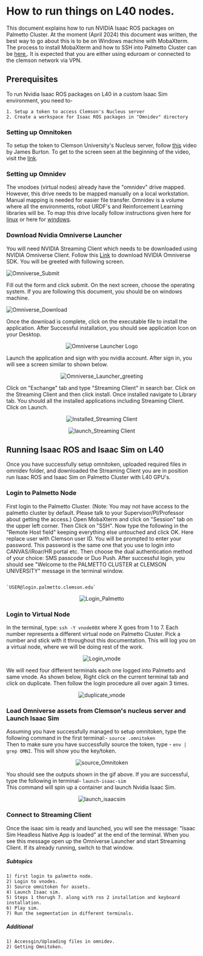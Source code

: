# How to run things on L40 nodes.
 This document explains how to run NVIDIA Isaac ROS packages on Palmetto Cluster. At the moment (April 2024) this document was written, the best way to go about this is to be on Windows machine with MobaXterm. The process to install MobaXterm and how to SSH into Palmetto Cluster can be [here.](https://docs.rcd.clemson.edu/palmetto/connect/ssh/). It is expected that you are either using eduroam or connected to the clemson network via VPN.


## Prerequisites
To run Nvidia Isaac ROS packages on L40 in a custom Isaac Sim environment, you need to-

    1. Setup a token to access Clemson's Nucleus server
    2. Create a workspace for Isaac ROS packages in "Omnidev" directory

### Setting up Omnitoken
To setup the token to Clemson University's Nucleus server, follow [this](https://clemson.sharepoint.com/:v:/r/teams/MATHWORKSAUTONOMY/Shared%20Documents/Husky%20ISAAC%20Collaboration/Harshal_imgs_vids/L40/Nucleus_token.mp4?csf=1&web=1&e=7VFNOr) video by James Burton. To get to the screen seen at the beginning of the video, visit the [link](https://ovxnucleus.rcd.clemson.edu/omni/web3/). 

### Setting up Omnidev
The vnodoes (virtual nodes) already have the "omnidev" drive mapped. However, this drive needs to be mapped manually on a local workstation. Manual mapping is needed for easier file transfer. Omnidev is a volume where all the environments, robot URDF's and Reinforcement Learning libraries will be. To map this drive locally follow instructions given here for [linux](https://docs.rcd.clemson.edu/indigo/access_smb/instructions_linux/) or here for [windows](https://docs.rcd.clemson.edu/indigo/access_smb/instructions_windows/).

### Download Nvidia Omniverse Launcher
You will need NVIDIA Streaming Client which needs to be downloaded using NVIDIA Omniverse Client. Follow this [Link](https://www.nvidia.com/en-us/omniverse/download/) to download NVIDIA Omniverse SDK. You will be greeted with following screen.

![Omniverse_Submit](Images/Omniverse_Submit.PNG)

Fill out the form and click submit. On the next screen, choose the operating system. If you are following this document, you should be on windows machine.

![Omniverse_Download](Images/Omniverse_Download.PNG)

Once the download is complete, click on the executable file to install the application. After Successful installation, you should see application Icon on your Desktop.

<p align="center">
<img src="Images/Omniverse_launcher_logo.PNG" alt="Omniverse Launcher Logo">
</p>

Launch the application and sign with you nvidia account. After sign in, you will see a screen similar to shown below.

<p align="center">
<img src="Images/Omniverse_greeting.PNG" alt="Omniverse_Launcher_greeting">
</p>

Click on "Exchange" tab and type "Streaming Client" in search bar. Click on the Streaming Client and then click install. Once installed navigate to Library tab. You should all the installed applications including Streaming Client. Click on Launch.
<p align="center">
<img src="Images/Install_Streaming_Client.gif" alt="Installed_Streaming Client">
</p>

<p align="center">
<img src="Images/Launch_Streaming_Client.gif" alt="launch_Streaming Client">
</p>


## Running Isaac ROS and Isaac Sim on L40
Once you have successfully setup omnitoken, uploaded required files in omnidev folder, and downloaded the Streaming Client you are in position run Isaac ROS and Isaac Sim on Palmetto Cluster with L40 GPU's.

### Login to Palmetto Node
First login to the Palmetto Cluster. (Note: You may not have access to the palmetto cluster by default. Please talk to your Supervisor/PI/Professor about getting the access.)
Open MobaXterm and click on "Session" tab on the upper left corner. Then Click on "SSH". Now type the following in the "Remote Host field" keeping everything else untouched and click OK. Here replace user with Clemson user ID. You will be prompted to enter your password. This password is the same one that you use to login into CANVAS/iRoar/HR portal etc. Then choose the dual authentication method of your choice: SMS passcode or Duo Push. After successful login, you should see "Welcome to the PALMETTO CLUSTER at CLEMSON UNIVERSITY" message in the terminal window.

                                                    `USER@login.palmetto.clemson.edu`
<p align="center">
<img src="Images/Palmetto_login.gif" alt="Login_Palmetto">
</p>

### Login to Virtual Node
In the terminal, type: `ssh -Y vnode00X` where X goes from 1 to 7. Each number represents a different virtual node on Palmetto Cluster. Pick a number and stick with it throughout this documentation. This will log you on a virtual node, where we will be doing rest of the work.
<p align="center">
<img src="Images/vnode_login.gif" alt="Login_vnode">
</p>

We will need four different terminals each one logged into Palmetto and same vnode. As shown below, Right click on the current terminal tab and click on duplicate. Then follow the login procedure all over again 3 times.

<p align="center">
<img src="Images/duplicate_terminals.gif" alt="duplicate_vnode">
</p>

### Load Omniverse assets from Clemson's nucleus server and Launch Isaac Sim
Assuming you have successfully managed to setup omnitoken, type the following command in the first terminal:- `source .omnitoken`  
Then to make sure you have successfully source the token, type - `env | grep OMNI`. This will show you the key/token.

<p align="center">
<img src="Images/source_omnitoken.gif" alt="source_Omnitoken">
</p>

You should see the outputs shown in the gif above. If you are successful, type the following in terminal- `launch-isaac-sim`   
This command will spin up a container and launch Nvidia Isaac Sim.

<p align="center">
<img src="Images/launch_isaacsim.gif" alt="launch_isaacsim">
</p>

### Connect to Streaming Client
Once the isaac sim is ready and launched, you will see the message: "Isaac Sim Headless Native App is loaded" at the end of the terminal. When you see this message open up the Omniverse Launcher and start Streaming Client. If its already running, switch to that window.




##### Subtopics

    1) first login to palmetto node.
    2) Login to vnodes.
    3) Source omnitoken for assets.
    4) Launch Isaac sim.
    5) Steps 1 thorugh 7. along with ros 2 installation and keyboard installation.
    6) Play sim.
    7) Run the segmentation in different terminals.

##### Additional
    1) Accessgin/Uploading files in omnidev.
    2) Getting Omnitoken.


